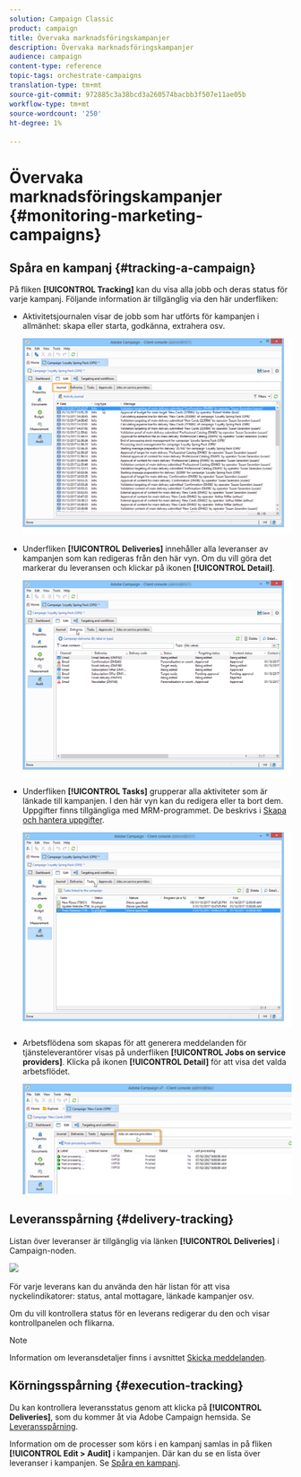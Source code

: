 ```yaml
---
solution: Campaign Classic
product: campaign
title: Övervaka marknadsföringskampanjer
description: Övervaka marknadsföringskampanjer
audience: campaign
content-type: reference
topic-tags: orchestrate-campaigns
translation-type: tm+mt
source-git-commit: 972885c3a38bcd3a260574bacbb3f507e11ae05b
workflow-type: tm+mt
source-wordcount: '250'
ht-degree: 1%

---
```



# Övervaka marknadsföringskampanjer {#monitoring-marketing-campaigns}

## Spåra en kampanj {#tracking-a-campaign}

På fliken **[!UICONTROL Tracking]** kan du visa alla jobb och deras status för varje kampanj. Följande information är tillgänglig via den här underfliken:

* Aktivitetsjournalen visar de jobb som har utförts för kampanjen i allmänhet: skapa eller starta, godkänna, extrahera osv.

   ![](assets/s_ncs_user_op_edit_exe_tab_a.png)

* Underfliken **[!UICONTROL Deliveries]** innehåller alla leveranser av kampanjen som kan redigeras från den här vyn. Om du vill göra det markerar du leveransen och klickar på ikonen **[!UICONTROL Detail]**.

   ![](assets/s_ncs_user_op_edit_exe_tab_b.png)

* Underfliken **[!UICONTROL Tasks]** grupperar alla aktiviteter som är länkade till kampanjen. I den här vyn kan du redigera eller ta bort dem. Uppgifter finns tillgängliga med MRM-programmet. De beskrivs i [Skapa och hantera uppgifter](../../campaign/using/creating-and-managing-tasks.md).

   ![](assets/s_ncs_user_op_edit_exe_tab_e.png)

* Arbetsflödena som skapas för att generera meddelanden för tjänsteleverantörer visas på underfliken **[!UICONTROL Jobs on service providers]**. Klicka på ikonen **[!UICONTROL Detail]** för att visa det valda arbetsflödet.

   ![](assets/s_ncs_user_op_edit_exe_tab_d.png)

## Leveransspårning {#delivery-tracking}

Listan över leveranser är tillgänglig via länken **[!UICONTROL Deliveries]** i Campaign-noden.

![](assets/s_ncs_user_op_del_state_from_homepage.png)

För varje leverans kan du använda den här listan för att visa nyckelindikatorer: status, antal mottagare, länkade kampanjer osv.

Om du vill kontrollera status för en leverans redigerar du den och visar kontrollpanelen och flikarna.

>[!NOTE]
>
>Information om leveransdetaljer finns i avsnittet [Skicka meddelanden](../../delivery/using/about-message-tracking.md).

## Körningsspårning {#execution-tracking}

Du kan kontrollera leveransstatus genom att klicka på **[!UICONTROL Deliveries]**, som du kommer åt via Adobe Campaign hemsida. Se [Leveransspårning](#delivery-tracking).

Information om de processer som körs i en kampanj samlas in på fliken **[!UICONTROL Edit > Audit]** i kampanjen. Där kan du se en lista över leveranser i kampanjen. Se [Spåra en kampanj](#tracking-a-campaign).
